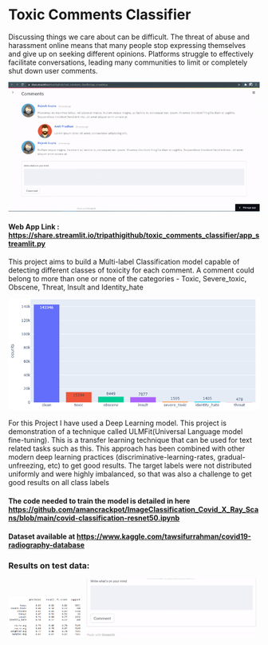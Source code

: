 # Toxic Comments Classifier
Discussing things we care about can be difficult. The threat of abuse and harassment online means that many people stop expressing themselves and give up on seeking different opinions. Platforms struggle to effectively facilitate conversations, leading many communities to limit or completely shut down user comments.

![image](https://github.com/tripathiGithub/toxic_comments_classifier/raw/master/Results/toxic.gif)

#### Web App Link : https://share.streamlit.io/tripathigithub/toxic_comments_classifier/app_streamlit.py

This project aims to build a Multi-label Classification model capable of detecting different classes of toxicity for each comment. A comment could belong to more than one or none of the categories - Toxic, Severe_toxic, Obscene, Threat, Insult and Identity_hate

![image](https://github.com/tripathiGithub/toxic_comments_classifier/raw/master/Results/toxicplot.png)

For this Project I have used a Deep Learning model. This project is demonstration of a technique called ULMFit(Universal Language model fine-tuning). This is a transfer learning technique that can be used for text related tasks such as this. This approach has been combined with other modern deep learning practices (discriminative-learning-rates, gradual-unfreezing, etc) to get good results. The target labels were not distributed uniformly and were highly imbalanced, so that was also a challenge to get good results on all class labels

#### The code needed to train the model is detailed in here https://github.com/amancrackpot/ImageClassification_Covid_X_Ray_Scans/blob/main/covid-classification-resnet50.ipynb

#### Dataset available at https://www.kaggle.com/tawsifurrahman/covid19-radiography-database

### Results on test data:

<p>
  <img alt="Report" src="https://github.com/tripathiGithub/toxic_comments_classifier/blob/master/Results/toxic1.png" width="30%"> <img alt="Report" src="https://github.com/tripathiGithub/toxic_comments_classifier/raw/master/Results/bad_comments.gif" width="68%">
</p>


